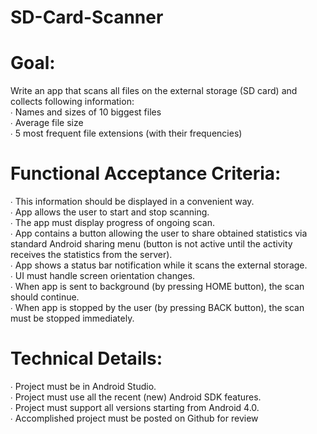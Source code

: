 # SD-Card-Scanner
<h1>Goal:</h1>
<p>
Write an app that scans all files on the external storage (SD card) and collects following information:<br>
∙ Names and sizes of 10 biggest files<br>
∙ Average file size<br>
∙ 5 most frequent file extensions (with their frequencies)<br>
</p>
<h1>Functional Acceptance Criteria:</h1>
<p>
∙ This information should be displayed in a convenient way.<br>
∙ App allows the user to start and stop scanning.<br>
∙ The app must display progress of ongoing scan.<br>
∙ App contains a button allowing the user to share obtained statistics via standard Android
sharing menu (button is not active until the activity receives the statistics from the server).<br>
∙ App shows a status bar notification while it scans the external storage.<br>
∙ UI must handle screen orientation changes.<br>
∙ When app is sent to background (by pressing HOME button), the scan should continue.<br>
∙ When app is stopped by the user (by pressing BACK button), the scan must be stopped
immediately.<br>
</p>
<h1>Technical Details:</h1>
<p>
∙ Project must be in Android Studio.<br>
∙ Project must use all the recent (new) Android SDK features.<br>
∙ Project must support all versions starting from Android 4.0.<br>
∙ Accomplished project must be posted on Github for review<br>
</p>
